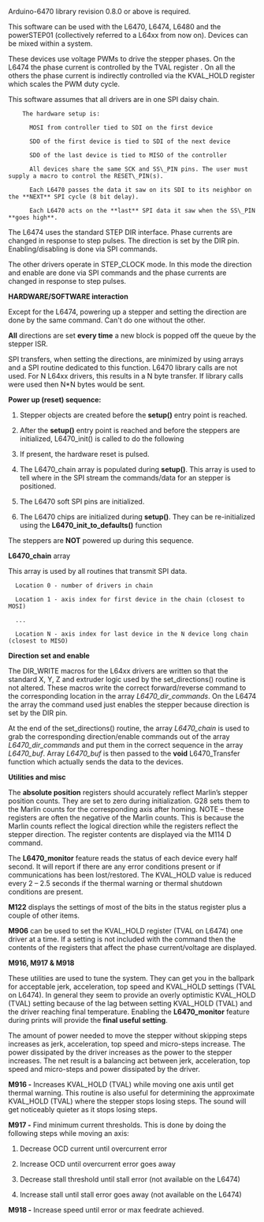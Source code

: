 Arduino-6470 library revision 0.8.0 or above is required.

This software can be used with the L6470, L6474, L6480 and the powerSTEP01 (collectively referred to a L64xx from now on). Devices can be mixed within a system.

These devices use voltage PWMs to drive the stepper phases. On the L6474 the phase current is controlled by the TVAL register .  On all the others the phase current is indirectly controlled via the KVAL\_HOLD register which scales the PWM duty cycle.

This software assumes that all drivers are in one SPI daisy chain.

```
    The hardware setup is:

      MOSI from controller tied to SDI on the first device

      SDO of the first device is tied to SDI of the next device

      SDO of the last device is tied to MISO of the controller

      All devices share the same SCK and SS\_PIN pins. The user must supply a macro to control the RESET\_PIN(s).

      Each L6470 passes the data it saw on its SDI to its neighbor on the **NEXT** SPI cycle (8 bit delay).

      Each L6470 acts on the **last** SPI data it saw when the SS\_PIN **goes high**.
```

The L6474 uses the standard STEP DIR interface. Phase currents are changed in response to step pulses.  The direction is set by the DIR pin.  Enabling/disabling is done via SPI commands.

The other drivers operate in STEP\_CLOCK mode. In this mode the direction and enable are done via SPI commands and the phase currents are changed in response to step pulses.

**HARDWARE/SOFTWARE interaction**

Except for the L6474, powering up a stepper and setting the direction are done by the same command. Can't do one without the other.

**All** directions are set **every time** a new block is popped off the queue by the stepper ISR.

SPI transfers, when setting the directions, are minimized by using arrays and a SPI routine dedicated to this function. L6470 library calls are not used. For N L64xx drivers, this results in a N byte transfer. If library calls were used then N\*N bytes would be sent.

**Power up (reset) sequence:**

1.  Stepper objects are created before the **setup()** entry point is reached.

2.  After the **setup()** entry point is reached and before the steppers are initialized, L6470\_init() is called to do the following

3.  If present, the hardware reset is pulsed.

4.  The L6470\_chain array is populated during **setup()**. This array is used to tell where in the SPI stream the commands/data for an stepper is positioned.

5.  The L6470 soft SPI pins are initialized.

6.  The L6470 chips are initialized during **setup()**. They can be re-initialized using the **L6470\_init\_to\_defaults()** function

The steppers are **NOT** powered up during this sequence.

**L6470\_chain** array

This array is used by all routines that transmit SPI data.

```
  Location 0 - number of drivers in chain

  Location 1 - axis index for first device in the chain (closest to MOSI)

  ...

  Location N - axis index for last device in the N device long chain (closest to MISO)
```

**Direction set and enable**

The DIR\_WRITE macros for the L64xx drivers are written so that the standard X, Y, Z and extruder logic used by the set\_directions() routine is not altered. These macros write the correct forward/reverse command to the corresponding location in the array *L6470\_dir\_commands*.  On the L6474 the array the command used just enables the stepper because direction is set by the DIR pin.

At the end of the set\_directions() routine, the array *L6470\_chain* is used to grab the corresponding direction/enable commands out of the array *L6470\_dir\_commands* and put them in the correct sequence in the array *L6470\_buf*. Array *L6470\_buf* is then passed to the **void** L6470\_Transfer function which actually sends the data to the devices.

**Utilities and misc**

The **absolute position** registers should accurately reflect Marlin’s stepper position counts. They are set to zero during initialization. G28 sets them to the Marlin counts for the corresponding axis after homing. NOTE – these registers are often the negative of the Marlin counts. This is because the Marlin counts reflect the logical direction while the registers reflect the stepper direction. The register contents are displayed via the M114 D command.

The **L6470\_monitor** feature reads the status of each device every half second. It will report if there are any error conditions present or if communications has been lost/restored. The KVAL\_HOLD value is reduced every 2 – 2.5 seconds if the thermal warning or thermal shutdown conditions are present.

**M122** displays the settings of most of the bits in the status register plus a couple of other items.

**M906** can be used to set the KVAL\_HOLD register (TVAL on L6474) one driver at a time. If a setting is not included with the command then the contents of the registers that affect the phase current/voltage are displayed.

**M916, M917 & M918**

These utilities are used to tune the system. They can get you in the ballpark for acceptable jerk, acceleration, top speed and KVAL\_HOLD settings (TVAL on L6474). In general they seem to provide an overly optimistic KVAL\_HOLD (TVAL) setting because of the lag between setting KVAL\_HOLD (TVAL) and the driver reaching final temperature. Enabling the **L6470\_monitor** feature during prints will provide the **final useful setting**.

The amount of power needed to move the stepper without skipping steps increases as jerk, acceleration, top speed and micro-steps increase. The power dissipated by the driver increases as the power to the stepper increases. The net result is a balancing act between jerk, acceleration, top speed and micro-steps  and power dissipated by the driver.

**M916 -** Increases KVAL\_HOLD (TVAL) while moving one axis until get thermal warning. This routine is also useful for determining the approximate KVAL\_HOLD (TVAL) where the stepper stops losing steps. The sound will get noticeably quieter as it stops losing steps.

**M917 -** Find minimum current thresholds. This is done by doing the following steps while moving an axis:

1.  Decrease OCD current until overcurrent error

2.  Increase OCD until overcurrent error goes away

3.  Decrease stall threshold until stall error (not available on the L6474)

4.  Increase stall until stall error goes away (not available on the L6474)

**M918 -** Increase speed until error or max feedrate achieved.
